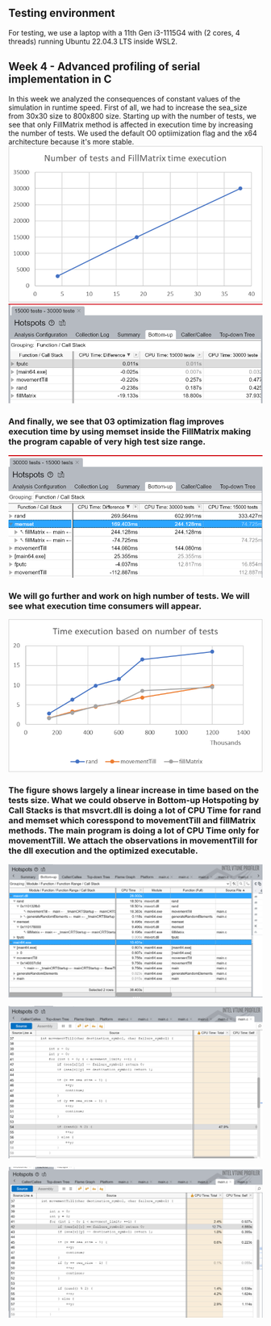 ## Testing environment
For testing, we use a laptop with a 11th Gen i3-1115G4 with (2 cores, 4 threads) running Ubuntu 22.04.3 LTS inside WSL2.

## Week 4 - Advanced profiling of serial implementation in C

In this week we analyzed the consequences of constant values of the simulation in runtime speed. First of all, we had to increase the sea_size from 30x30 size to 800x800 size. Starting up with the number of tests, we see that only FillMatrix method is affected in execution time by increasing the number of tests. We used the default O0 optiimization flag and the x64 architecture because it's more stable.
![Alt text](image.png)
![Alt text](image-1.png)

### And finally, we see that 03 optimization flag improves execution time by using memset inside the FillMatrix making the program capable of very high test size range.

![Alt text](image-3.png)

### We will go further and work on high number of tests. We will see what execution time consumers will appear.

![Alt text](image-2.png)

### The figure shows largely a linear increase in time based on the tests size. What we could observe in Bottom-up Hotspoting by Call Stacks is that msvcrt.dll is doing a lot of CPU Time for rand and memset which coresspond to movementTill and fillMatrix methods. The main program is doing a lot of CPU Time only for movementTill. We attach the observations in movementTill for the dll execution and the optimized executable.

![Alt text](image-7.png)

![Alt text](image-5.png)

![Alt text](image-6.png)